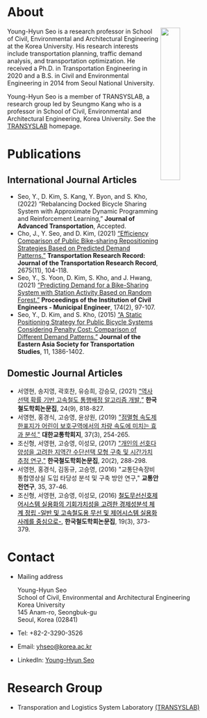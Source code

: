 # About
<img align="right" width="30%" height="30%" src="https://user-images.githubusercontent.com/34648331/162552795-b15bf473-211c-4363-a89c-733f8681107d.jpg">

Young-Hyun Seo is a research professor in School of Civil, Environmental and Architectural Engineering at the Korea University. His research interests include transportation planning, traffic demand analysis, and transportation optimization. He received a Ph.D. in Transportation Engineering in 2020 and a B.S. in Civil and Environmental Engineering in 2014 from Seoul National University.

Young-Hyun Seo is a member of TRANSYSLAB, a research group led by Seungmo Kang who is a professor in School of Civil, Environmental and Architectural Engineering, Korea University. See the [TRANSYSLAB](https://transyslab.wordpress.com/) homepage.

# Publications
## International Journal Articles
* Seo, Y., D. Kim, S. Kang, Y. Byon, and S. Kho, (2022) “Rebalancing Docked Bicycle Sharing System with Approximate Dynamic Programming and Reinforcement Learning,” **Journal of Advanced Transportation**, Accepted.
* Cho, J., Y. Seo, and D. Kim, (2021) [“Efficiency Comparison of Public Bike-sharing Repositioning Strategies Based on Predicted Demand Patterns.”](https://doi.org/10.1177/03611981211016859) **Transportation Research Record: Journal of the Transportation Research Record**, 2675(11), 104-118.
* Seo, Y., S. Yoon, D. Kim, S. Kho, and J. Hwang, (2021) [“Predicting Demand for a Bike-Sharing System with Station Activity Based on Random Forest.”](https://doi.org/10.1680/jmuen.20.00001) **Proceedings of the Institution of Civil Engineers - Municipal Engineer**, 174(2), 97-107.
* Seo, Y., D. Kim, and S. Kho, (2015) [“A Static Positioning Strategy for Public Bicycle Systems Considering Penalty Cost: Comparison of Different Demand Patterns.”](https://doi.org/10.11175/easts.11.1378) **Journal of the Eastern Asia Society for Transportation Studies**, 11, 1386-1402.

## Domestic Journal Articles
* 서영현, 송지영, 곽호찬, 유승희, 강승모, (2021) [“역사 선택 확률 기반 고속철도 통행배정 알고리즘 개발,”](https://doi.org/10.7782/JKSR.2021.24.9.818) **한국철도학회논문집**, 24(9), 818-827.
* 서영현, 홍경식, 고승영, 윤상원, (2019) ["점멸형 속도제한표지가 어린이 보호구역에서의 차량 속도에 미치는 효과 분석,"](https://doi.org/10.7470/jkst.2019.37.3.254) **대한교통학회지**, 37(3), 254-265.
* 조신형, 서영현, 고승영, 이성모, (2017) ["개인의 선호다양성을 고려한 지역간 수단선택 모형 구축 및 시간가치 추정 연구,"](https://doi.org/10.7782/JKSR.2017.20.2.288) **한국철도학회논문집**, 20(2), 288-298.
* 서영현, 홍경식, 김동규, 고승영, (2016) "교통단속장비 통합영상실 도입 타당성 분석 및 구축 방안 연구," **교통안전연구**, 35, 37-46.
* 조신형, 서영현, 고승영, 이성모, (2016) <a href="http://dx.doi.org/10.7782/JKSR.2016.19.3.373" style="color: black; text-decoration: underline;">철도무선신호제어시스템 실용화의 기회가치성을 고려한 경제성분석 체계 정립 -일반 및 고속철도용 무선 및 제어시스템 실용화 사례를 중심으로-,</a> **한국철도학회논문집**, 19(3), 373-379.

# Contact
* Mailing address

    Young-Hyun Seo   
    School of Civil, Environmental and Architectural Engineering   
    Korea University   
    145 Anam-ro, Seongbuk-gu   
    Seoul, Korea (02841)

* Tel: +82-2-3290-3526
* Email: [yhseo@korea.ac.kr](mailto:yhseo@korea.ac.kr)
* LinkedIn: [Young-Hyun Seo](https://www.linkedin.com/in/yhseo)

# Research Group
* Transporation and Logistics System Laboratory [(TRANSYSLAB)](https://transyslab.wordpress.com/)